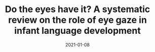 ---
title: "Do the eyes have it? A systematic review on the role of eye gaze in infant language development"
collection: publications
permalink: /publication/2021-cetincelik-frontiers
date: 2021-01-08
venue: 'Frontiers in Psychology'
link: 'https://www.frontiersin.org/journals/psychology/articles/10.3389/fpsyg.2020.589096/full'
citation: 'Çetinçelik, M., Rowland, C. F., & Snijders, T. M. (2021). Do the eyes have it? A systematic review on the role of eye gaze in infant language development. Frontiers in Psychology, 11: 589096. doi:10.3389/fpsyg.2020.589096.'
---